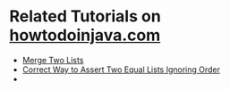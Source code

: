 # Related Tutorials on [howtodoinjava.com](https://howtodoinjava.com/)

* [Merge Two Lists](https://howtodoinjava.com/java/collections/arraylist/merge-arraylists/)
* [Correct Way to Assert Two Equal Lists Ignoring Order](https://howtodoinjava.com/java/collections/arraylist/assert-two-equal-lists-ignoring-order/)
* 